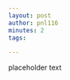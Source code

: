 ```yaml
---
layout: post
author: pnl116
minutes: 2
tags:
  
---
```


placeholder text

<!--
# Links

[Open Sea](https://bit.ly/3xlsJ7I){:target="_blank"}

 [Twitter](https://twitter.com/pnl116/status/1462497334760198146){:target="_blank"}

[Instagram](https://www.instagram.com/p/CWjIJc2jBUo/){:target="_blank"} -->
